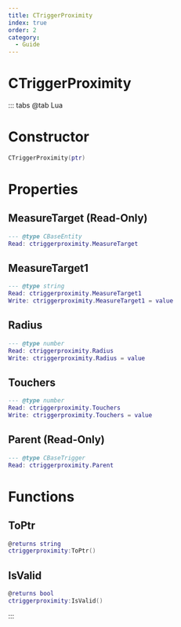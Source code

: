 ```yaml
---
title: CTriggerProximity
index: true
order: 2
category:
  - Guide
---
```


# CTriggerProximity

::: tabs
@tab Lua
# Constructor
```lua
CTriggerProximity(ptr)
```
# Properties
## MeasureTarget (Read-Only)
```lua
--- @type CBaseEntity
Read: ctriggerproximity.MeasureTarget
```
## MeasureTarget1 
```lua
--- @type string
Read: ctriggerproximity.MeasureTarget1
Write: ctriggerproximity.MeasureTarget1 = value
```
## Radius 
```lua
--- @type number
Read: ctriggerproximity.Radius
Write: ctriggerproximity.Radius = value
```
## Touchers 
```lua
--- @type number
Read: ctriggerproximity.Touchers
Write: ctriggerproximity.Touchers = value
```
## Parent (Read-Only)
```lua
--- @type CBaseTrigger
Read: ctriggerproximity.Parent
```
# Functions
## ToPtr
```lua
@returns string
ctriggerproximity:ToPtr()
```
## IsValid
```lua
@returns bool
ctriggerproximity:IsValid()
```

:::